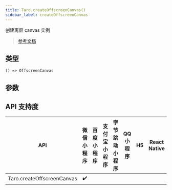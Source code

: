 ```yaml
---
title: Taro.createOffscreenCanvas()
sidebar_label: createOffscreenCanvas
---
```


创建离屏 canvas 实例

> [参考文档](https://developers.weixin.qq.com/miniprogram/dev/api/canvas/wx.createOffscreenCanvas.html)

## 类型

```tsx
() => OffscreenCanvas
```

## 参数

## API 支持度

| API | 微信小程序 | 百度小程序 | 支付宝小程序 | 字节跳动小程序 | QQ 小程序 | H5 | React Native | 快应用 |
| :---: | :---: | :---: | :---: | :---: | :---: | :---: | :---: | :---: |
| Taro.createOffscreenCanvas | ✔️ |  |  |  |  |  |  |  |
